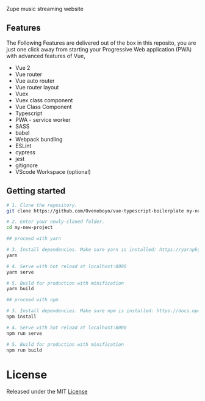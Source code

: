 Zupe music streaming website

## Features
The Following Features are delivered out of the box in this reposito, you are just one click away from starting your Progressive Web application (PWA) with advanced features of Vue,

- Vue 2
- Vue router
- Vue auto router
- Vue router layout
- Vuex
- Vuex class component
- Vue Class Component
- Typescript
- PWA - service worker
- SASS
- babel
- Webpack bundling
- ESLint
- cypress
- jest
- gitignore
- VScode Workspace (optional)


## Getting started

```bash
# 1. Clone the repository.
git clone https://github.com/Ovenoboyo/vue-typescript-boilerplate my-new-project

# 2. Enter your newly-cloned folder.
cd my-new-project

```

```bash
## proceed with yarn

# 3. Install dependencies. Make sure yarn is installed: https://yarnpkg.com/lang/en/docs/install
yarn

# 4. Serve with hot reload at localhost:8080
yarn serve

# 5. Build for production with minification
yarn build
```


```bash
## proceed with npm

# 3. Install dependencies. Make sure npm is installed: https://docs.npmjs.com/downloading-and-installing-node-js-and-npm
npm install

# 4. Serve with hot reload at localhost:8080
npm run serve

# 5. Build for production with minification
npm run build
```

# License
Released under the MIT [License](./LICENSE)  
